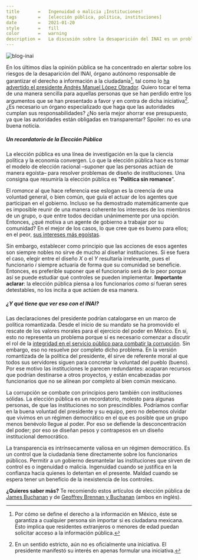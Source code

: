 ```yaml
---
title		=	Ingenuidad o malicia ¡Instituciones!
tags		=	[elección pública, política, instituciones]
date		=	2021-01-20
style		=	fill
color		=	warning
description	=	La discusión sobre la desaparición del INAI es un problema de elección pública.
---
```


![blog-inai](https://alex-writes-something.github.io/pictures/blog-inai.jpeg)



En los últimos días la opinión pública se ha concentrado en alertar sobre los riesgos de la desaparición del INAI, órgano autónomo responsable de garantizar el derecho a información a la ciudadanía[^1], tal como lo [ha advertido el presidente Andrés Manuel López Obrador](https://www.forbes.com.mx/politica-amlo-reforma-absorber-ift-inai-organismos-autonomos/). Quiero tocar el tema de una manera  sencilla para aquellas personas que se han perdido entre los argumentos que se han presentado a favor y en contra de dicha iniciativa[^2]. ¿Es necesario un órgano especializado que haga que las autoridades cumplan sus responsabilidades? ¿No sería mejor ahorrar ese presupuesto, ya que las autoridades están obligadas en transparentar? Spoiler: no es una buena noticia.

##### Un recordatorio de la Elección Pública

La elección pública es una línea de investigación en la que la ciencia política y la economía convergen. Lo que la elección pública hace es tomar el modelo de elección racional –suponer que las personas actúan de manera egoísta– para resolver problemas de diseño de instituciones. Una consigna que resumiría la elección pública es "**Política sin romance**".

El *romance* al que hace referencia ese eslogan es la creencia de una voluntad general, o bien común, que guía el actuar de los agentes que participan en el gobierno. Incluso se ha demostrado matemáticamente que es imposible reunir de una manera coherente los intereses de los miembros de un grupo, o que entre todos decidan unánimemente por una opción. Entonces, ¿qué motiva a un agente de gobierno a trabajar por su comunidad? En el mejor de los casos, lo que cree que es bueno para ellos; en el peor, [sus intereses más egoístas](https://www.eluniversal.com.mx/nacion/se-investigara-irregularidad-en-aplicacion-de-vacuna-covid-19-director-de-hospital-en-edomex).

Sin embargo, establecer como principio que las acciones de esos agentes son siempre nobles no sirve de mucho al diseñar instituciones. Si ese fuera el caso, elegir entre el diseño $X$ o el $Y$ resultaría irrelevante, pues el funcionario $i$ siempre actuaría de forma que su comunidad se beneficie. Entonces, es preferible suponer que el funcionario será de lo peor porque así se puede estudiar qué controles se pueden implementar. **Importante aclarar**: la elección pública piensa a los funcionarios *como si* fueran seres detestables, no los incita a que actúen de esa manera.

##### ¿Y qué tiene que ver eso con el INAI?

Las declaraciones del presidente podrían catalogarse en un marco de política romantizada. Desde el inicio de su mandato se ha promovido el rescate de los valores morales para el ejercicio del poder en México. En sí, esto no representa un problema porque sí es necesario comenzar a discutir el rol de la [integridad en el servicio público para combatir la corrupción](https://twitter.com/cxintegridad). Sin embargo, eso no resuelve por completo dicho problema. En la versión romantizada de la política del presidente, él sirve de referente moral al que todos sus servidores siguen para concretar la voluntad del pueblo (bueno). Por ese motivo las instituciones le parecen redundantes: acaparan recursos que podrían destinarse a otros proyectos, y están encabezadas por funcionarios que no se alínean por completo al bien común mexicano.

La corrupción se combate con principios pero también con instituciones sólidas. La elección pública es un recordatorio, molesto para algunas personas, de que las instituciones no son prescindibles. Podríamos confiar en la buena voluntad del presidente y su equipo, pero no debemos olvidar que vivimos en un régimen democrático en el que es posible que un grupo menos benévolo llegue al poder. Por eso se defiende la desconcentración del poder; por eso se diseñan pesos y contrapesos en un diseño institucional democrático.

La transparencia es intrínsecamente valiosa en un régimen democrático. Es un control que la ciudadanía tiene directamente sobre los funcionarios públicos. Permitir a un gobierno desmantelar las instituciones que sirven de control es o ingenuidad o malicia. Ingenuidad cuando se justifica en la confianza hacia quienes lo detentan en el presente. Maldad cuando se espera tener un beneficio de la inexistencia de los controles.

**¿Quieres saber más?** Te recomiendo estos artículos de elección pública de [James Buchanan](https://www.cis.org.au/app/uploads/2015/04/images/stories/policy-magazine/2003-spring/2003-19-3-james-m-buchanan.pdf) y de [Geoffrey Brennan y Buchanan](https://www.sciencedirect.com/sdfe/pdf/download/eid/1-s2.0-0144818881900132/first-page-pdf) (ambos en inglés). 



[^1]: Por cómo se define el derecho a la información en México, éste se garantiza a cualquier persona sin importar si es ciudadana mexicana. Esto implica que residentes extranjeros o menores de edad puedan solicitar acceso a la información pública. 
[^2]: En un sentido estricto, aún no es oficialmente una iniciativa. El presidente manifestó su interés en apenas formular una iniciativa.

